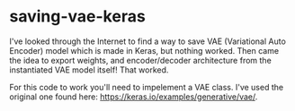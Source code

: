 # saving-vae-keras

I've looked through the Internet to find a way to save VAE (Variational Auto Encoder) model which is made in Keras, but nothing worked. Then came the idea to export weights, and encoder/decoder architecture from the instantiated VAE model itself! That worked.  

For this code to work you'll need to impelement a VAE class. I've used the original one found here: https://keras.io/examples/generative/vae/.
